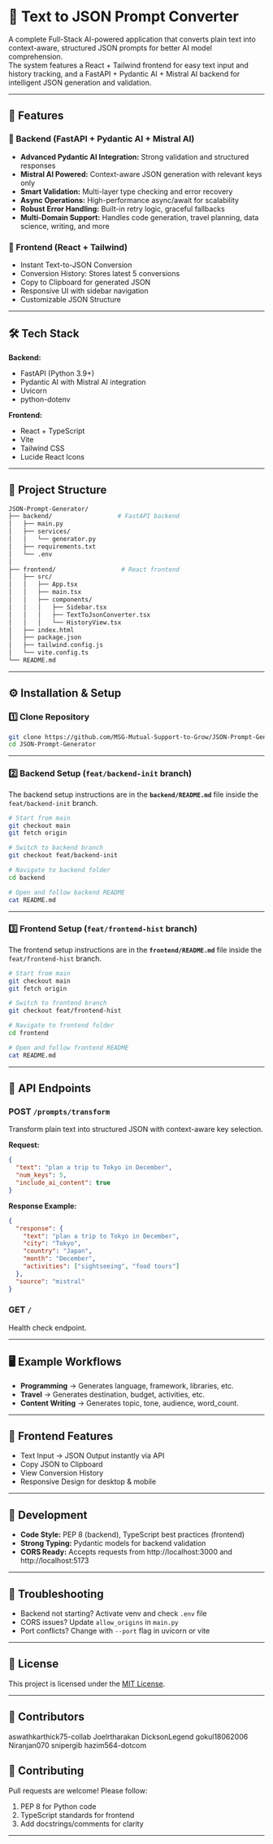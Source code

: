 # 📝 Text to JSON Prompt Converter

A complete Full-Stack AI-powered application that converts plain text into context-aware, structured JSON prompts for better AI model comprehension.  
The system features a React + Tailwind frontend for easy text input and history tracking, and a FastAPI + Pydantic AI + Mistral AI backend for intelligent JSON generation and validation.

---

## 🚀 Features

### 🔹 Backend (FastAPI + Pydantic AI + Mistral AI)
- **Advanced Pydantic AI Integration:** Strong validation and structured responses  
- **Mistral AI Powered:** Context-aware JSON generation with relevant keys only  
- **Smart Validation:** Multi-layer type checking and error recovery  
- **Async Operations:** High-performance async/await for scalability  
- **Robust Error Handling:** Built-in retry logic, graceful fallbacks  
- **Multi-Domain Support:** Handles code generation, travel planning, data science, writing, and more  

### 🔹 Frontend (React + Tailwind)
- Instant Text-to-JSON Conversion  
- Conversion History: Stores latest 5 conversions  
- Copy to Clipboard for generated JSON  
- Responsive UI with sidebar navigation  
- Customizable JSON Structure  

---

## 🛠 Tech Stack

**Backend:**  
- FastAPI (Python 3.9+)  
- Pydantic AI with Mistral AI integration  
- Uvicorn  
- python-dotenv  

**Frontend:**  
- React + TypeScript  
- Vite  
- Tailwind CSS  
- Lucide React Icons  

---

## 📂 Project Structure
```bash
JSON-Prompt-Generator/
├── backend/                  # FastAPI backend
│   ├── main.py
│   ├── services/
│   │   └── generator.py
│   ├── requirements.txt
│   └── .env
│
├── frontend/                  # React frontend
│   ├── src/
│   │   ├── App.tsx
│   │   ├── main.tsx
│   │   ├── components/
│   │   │   ├── Sidebar.tsx
│   │   │   ├── TextToJsonConverter.tsx
│   │   │   └── HistoryView.tsx
│   ├── index.html
│   ├── package.json
│   ├── tailwind.config.js
│   └── vite.config.ts
└── README.md
```

---

## ⚙️ Installation & Setup

### 1️⃣ Clone Repository
```bash
git clone https://github.com/MSG-Mutual-Support-to-Grow/JSON-Prompt-Generator.git
cd JSON-Prompt-Generator
```

---

### 2️⃣ Backend Setup (`feat/backend-init` branch)
The backend setup instructions are in the **`backend/README.md`** file inside the `feat/backend-init` branch.  

```bash
# Start from main
git checkout main
git fetch origin

# Switch to backend branch
git checkout feat/backend-init

# Navigate to backend folder
cd backend

# Open and follow backend README
cat README.md
```

---

### 3️⃣ Frontend Setup (`feat/frontend-hist` branch)
The frontend setup instructions are in the **`frontend/README.md`** file inside the `feat/frontend-hist` branch.  

```bash
# Start from main
git checkout main
git fetch origin

# Switch to frontend branch
git checkout feat/frontend-hist

# Navigate to frontend folder
cd frontend

# Open and follow frontend README
cat README.md
```

---

## 📡 API Endpoints

### **POST** `/prompts/transform`
Transform plain text into structured JSON with context-aware key selection.

**Request:**
```json
{
  "text": "plan a trip to Tokyo in December",
  "num_keys": 5,
  "include_ai_content": true
}
```

**Response Example:**
```json
{
  "response": {
    "text": "plan a trip to Tokyo in December",
    "city": "Tokyo",
    "country": "Japan",
    "month": "December",
    "activities": ["sightseeing", "food tours"]
  },
  "source": "mistral"
}
```

### **GET** `/`
Health check endpoint.

---

## 🖥 Example Workflows
- **Programming** → Generates language, framework, libraries, etc.  
- **Travel** → Generates destination, budget, activities, etc.  
- **Content Writing** → Generates topic, tone, audience, word_count.  

---

## 🎨 Frontend Features
- Text Input → JSON Output instantly via API  
- Copy JSON to Clipboard  
- View Conversion History  
- Responsive Design for desktop & mobile  

---

## 🔧 Development
- **Code Style:** PEP 8 (backend), TypeScript best practices (frontend)  
- **Strong Typing:** Pydantic models for backend validation  
- **CORS Ready:** Accepts requests from http://localhost:3000 and http://localhost:5173  

---

## 🐞 Troubleshooting
- Backend not starting? Activate venv and check `.env` file  
- CORS issues? Update `allow_origins` in `main.py`  
- Port conflicts? Change with `--port` flag in uvicorn or vite  

---

## 📜 License
This project is licensed under the [MIT License](LICENSE).

---

## 👥 Contributors
aswathkarthick75-collab
Joelrtharakan
DicksonLegend
gokul18062006
Niranjan070
snipergib
hazim564-dotcom

## 🤝 Contributing
Pull requests are welcome! Please follow:  
1. PEP 8 for Python code  
2. TypeScript standards for frontend  
3. Add docstrings/comments for clarity  

---

